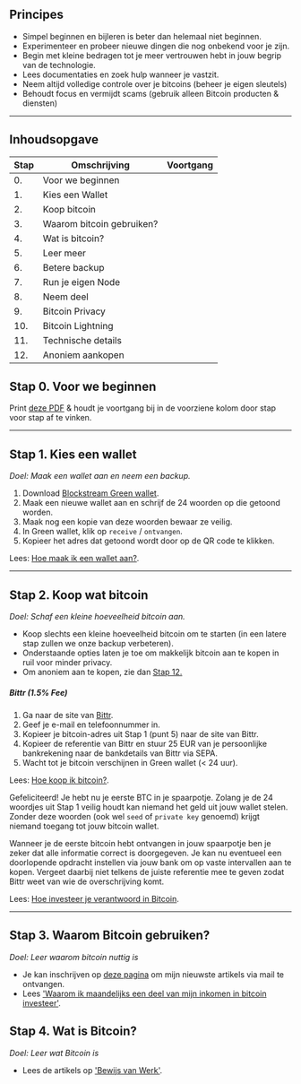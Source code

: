 ## Principes
- Simpel beginnen en bijleren is beter dan helemaal niet beginnen.
- Experimenteer en probeer nieuwe dingen die nog onbekend voor je zijn.
- Begin met kleine bedragen tot je meer vertrouwen hebt in jouw begrip van de technologie.
- Lees documentaties en zoek hulp wanneer je vastzit.
- Neem altijd volledige controle over je bitcoins (beheer je eigen sleutels)
- Behoudt focus en vermijdt scams (gebruik alleen Bitcoin producten & diensten)

-----
## Inhoudsopgave

| Stap | Omschrijving                                   | Voortgang|
| ---- | -----------                                    | ---      |
| 0.   | Voor we beginnen                               |     |
| 1.   | Kies een Wallet                                |     |
| 2.   | Koop bitcoin                                   |     |
| 3.   | Waarom bitcoin gebruiken?                      |     |
| 4.   | Wat is bitcoin?                                |     |
| 5.   | Leer meer                                      |     |
| 6.   | Betere backup                                  |     |
| 7.   | Run je eigen Node                              |     |
| 8.   | Neem deel                                      |     |
| 9.   | Bitcoin Privacy                                |     |
| 10.  | Bitcoin Lightning                              |     |
| 11.  | Technische details                             |     |
| 12.  | Anoniem aankopen                               |     |

## Stap 0. Voor we beginnen

Print <a href="https://github.com/SovereignNode/bitcoin-intro/raw/master/bitcoin-intro.pdf" target="_blank">deze PDF</a> & houdt je voortgang bij in de voorziene kolom door stap voor stap af te vinken.

-----

## Stap 1. Kies een wallet
*Doel: Maak een wallet aan en neem een backup.*

1.	Download <a href="https://blockstream.com/green/" target="_blank">Blockstream Green wallet</a>.
2.	Maak een nieuwe wallet aan en schrijf de 24 woorden op die getoond worden.
3.  Maak nog een kopie van deze woorden bewaar ze veilig.
4.	In Green wallet, klik op `receive` / `ontvangen`.
5.  Kopieer het adres dat getoond wordt door op de QR code te klikken.

Lees: [Hoe maak ik een wallet aan?](https://bewijsvanwerk.com/green-wallet/).

-----

## Stap 2. Koop wat bitcoin
*Doel: Schaf een kleine hoeveelheid bitcoin aan.*

- Koop slechts een kleine hoeveelheid bitcoin om te starten (in een latere stap zullen we onze backup verbeteren).
- Onderstaande opties laten je toe om makkelijk bitcoin aan te kopen in ruil voor minder privacy.
- Om anoniem aan te kopen, zie dan <a href="#Stap-12-Anoniem=aankopen" target="_blank">Stap 12.</a>

##### Bittr (1.5% Fee)
1.	Ga naar de site van <a href="https://getbittr.com/nl/save-bitcoin" target="_blank">Bittr</a>.
2.	Geef je e-mail en telefoonnummer in.
3.	Kopieer je bitcoin-adres uit Stap 1 (punt 5) naar de site van Bittr.
4.  Kopieer de referentie van Bittr en stuur 25 EUR van je persoonlijke bankrekening naar de bankdetails van Bittr via SEPA.
5.	Wacht tot je bitcoin verschijnen in Green wallet (< 24 uur).

Lees: [Hoe koop ik bitcoin?](https://bewijsvanwerk.com/hoe-koop-ik-bitcoin/).

Gefeliciteerd! Je hebt nu je eerste BTC in je spaarpotje. Zolang je de 24 woordjes uit Stap 1 veilig houdt kan niemand het geld uit jouw wallet stelen. Zonder deze woorden (ook wel `seed` of `private key` genoemd) krijgt niemand toegang tot jouw bitcoin wallet.

Wanneer je de eerste bitcoin hebt ontvangen in jouw spaarpotje ben je zeker dat alle informatie correct is doorgegeven. Je kan nu eventueel een doorlopende opdracht instellen via jouw bank om op vaste intervallen aan te kopen. Vergeet daarbij niet telkens de juiste referentie mee te geven zodat Bittr weet van wie de overschrijving komt.

Lees: [Hoe investeer je verantwoord in Bitcoin](https://getbittr.com/nl/blog/how-to-invest-responsibly-in-bitcoin).

-----

## Stap 3. Waarom Bitcoin gebruiken?
*Doel: Leer waarom bitcoin nuttig is*

- Je kan inschrijven op [deze pagina](https://bewijsvanwerk.com/#subscribe) om mijn nieuwste artikels via mail te ontvangen.
- Lees ['Waarom ik maandelijks een deel van mijn inkomen in bitcoin investeer'](https://pegulanten.nl/article/waarom-ik-maandelijks-een-deel-van-mijn-inkomen-in-bitcoin-investeer/).

## Stap 4. Wat is Bitcoin?
*Doel: Leer wat Bitcoin is*

- Lees de artikels op ['Bewijs van Werk'](https://bewijsvanwerk.com/tag/blog/).
